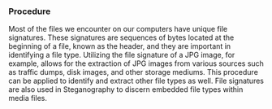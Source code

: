 ### Procedure

Most of the files we encounter on our computers have unique file signatures. These signatures are sequences of bytes located at the beginning of a file, known as the header, and they are important in identifying a file type. Utilizing the file signature of a JPG image, for example, allows for the extraction of JPG images from various sources such as traffic dumps, disk images, and other storage mediums. This procedure can be applied to identify and extract other file types as well. File signatures are also used in Steganography to discern embedded file types within media files.
